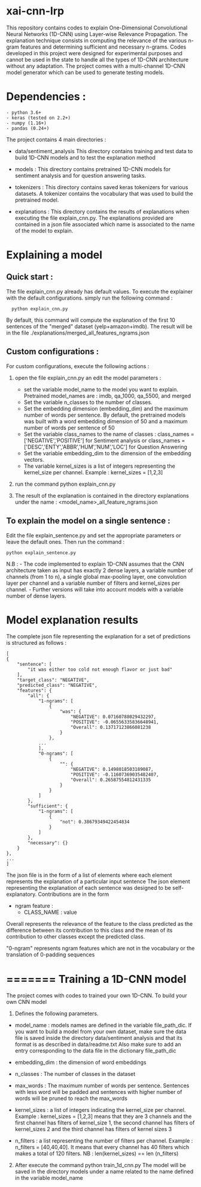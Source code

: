# xai-cnn-lrp
This repository contains codes to explain One-Dimensional Convolutional Neural Networks (1D-CNN) using Layer-wise Relevance Propagation. The explanation technique consists in computing the relevance of the various n-gram features and determining sufficient and necessary n-grams. Codes developed in this project were designed for experimental purposes and cannot be used in the state to handle all the types of 1D-CNN architecture without any adaptation. The project comes with a multi-channel 1D-CNN model generator which can be used to generate testing models.

# Dependencies :
    - python 3.6+
    - keras (tested on 2.2+)
    - numpy (1.16+)
    - pandas (0.24+)

The project contains 4 main directories :

 - data/sentiment_analysis
   This directory contains training and test data to build 1D-CNN models and to test the explanation method

 -  models :
   This directory contains pretrained 1D-CNN models for sentiment analysis and for question answering tasks.

 -  tokenizers :
   This directory contains saved keras tokenizers for various datasets. A tokenizer contains the vocabulary that was used
   to build the pretrained model. 

 - explanations :
   This directory contains the results of explanations when executing the file explain_cnn.py. The explanations provided are contained in a json
   file associated which name is associated to the name of the model to explain.

# Explaining a model

## Quick start :
The file explain_cnn.py already has default values. To execute the explainer with the default configurations. simply run the following command :
  
      python explain_cnn.py
      
By default, this command will compute the explanation of the first 10 sentences of the "merged" dataset (yelp+amazon+imdb). The result will be in the file
./explanations/merged_all_features_ngrams.json

## Custom configurations :
For custom configurations, execute the following actions :
   1. open the file explain_cnn.py an edit the model parameters :
   
      - set the variable model_name to the model you want to explain. Pretrained model_names are : imdb, qa_1000, qa_5500, and merged
      - Set the variable n_classes to the number of classes.
      - Set the embedding dimension (embedding_dim) and the maximum number of words per sentence.
        By default, the pretrained models was built with a word embedding dimension of 50 and a maximum number of words per sentence of 50
      - Set the variable class_names to the name of classes : 
        class_names = ['NEGATIVE','POSITIVE'] for Sentiment analysis
        or class_names =  ['DESC','ENTY','ABBR','HUM','NUM','LOC'] for Question Answering
      - Set the variable embedding_dim to the dimension of the embedding vectors.
      - The variable kernel_sizes is a list of integers representing the  kernel_size per channel. Example : kernel_sizes = [1,2,3]
      
   2. run the command python explain_cnn.py
   
   3. The result of the explanation is contained in the directory explanations under the name : <model_name>_all_feature_ngrams.json

## To explain the model on a single sentence :
Edit the file explain_sentence.py and set the appropriate parameters or leave the default ones. Then run the command :

    python explain_sentence.py

N.B : - The code implemented to explain 1D-CNN assumes that the CNN architecture taken as input has exactly 2 dense layers,
a variable number of channels (from 1 to n), a single global max-pooling layer, one convolution layer per channel
and a variable number of filters and kernel_sizes per channel.
      - Further versions will take into account models with a variable number of dense layers.

# Model explanation results

The complete json file representing the explanation for a set of predictions is structured as follows :

    [
    {
        "sentence": [
            "it was either too cold not enough flavor or just bad"
        ],
        "target_class": "NEGATIVE",
        "predicted_class": "NEGATIVE",
        "features": {
            "all": {
                "1-ngrams": [
                    {
                        "was": {
                            "NEGATIVE": 0.07160788029432297,
                            "POSITIVE": -0.06556335836648941,
                            "Overall": 0.13717123866081238
                        }
                    },
                ...
                ],
                "0-ngrams": [
                    {
                        "": {
                            "NEGATIVE": 0.1498018503189087,
                            "POSITIVE": -0.11607369035482407,
                            "Overall": 0.26587554812431335
                        }
                    }
                ]
            },
            "sufficient": {
                "1-ngrams": [
                    {
                        "not": 0.38679349422454834
                    }
                ]
            },
            "necessary": {}
        }
    },
    ...
    ]

The json file is in the form of a list of elements where each element represents the explanation of a particular input sentence
The json element representing the explanation of each sentence was designed to be self-explanatory. Contributions are in the form
- ngram feature :
   - CLASS_NAME : value

Overall represents the relevance of the feature to the class predicted as the difference between its contribution to this class
and the mean of its contribution to other classes except the predicted class.


"0-ngram" represents ngram features which are not in the vocabulary or the translation of 0-padding sequences

=======
Training a 1D-CNN model
=======
The project comes with codes to trained your own 1D-CNN.
To build your own CNN model
1. Defines the following parameters.

 - model_name : models names are defined in the variable file_path_dic. If you want to build a model from your
own dataset, make sure the data file is saved inside the directory data/sentiment analysis and that its format is as described in data/readme.txt
Also make sure to add an entry corresponding to the data file in the dictionary file_path_dic
 - embedding_dim : the dimension of word embeddings
 - n_classes : The number of classes in the dataset
 - max_words : The maximum number of words per sentence. Sentences with less word will be padded and sentences with higher number of words will
               be pruned to reach the max_words
 - kernel_sizes : a list of integers indicating the kernel_size per channel. Example : kernel_sizes = [1,2,3] means that they are 3 channels
   and the first channel has filters of kernel_size 1, the second channel has filters of kernel_sizes 2 and the third channel has filters of
   kernel sizes 3

 - n_filters : a list representing the number of filters per channel. Example : n_filters = [40,40,40]. It means that every channel has 40 filters
 which makes a total of 120 filters.
   NB : len(kernel_sizes) == len (n_filters)

2. After execute the command python train_1d_cnn.py
   The model will be saved in the directory models under a name related to the name defined in the variable model_name

